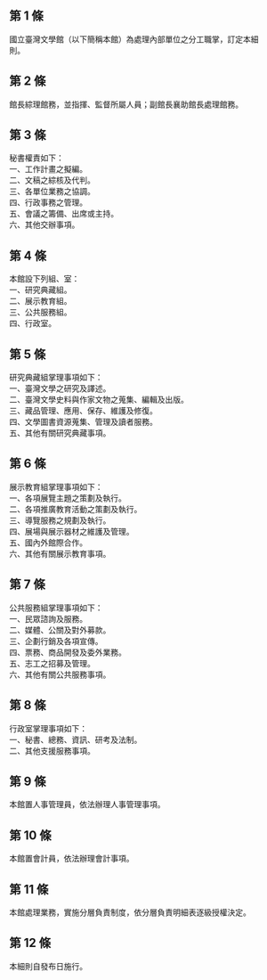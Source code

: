 第 1 條
-------
國立臺灣文學館（以下簡稱本館）為處理內部單位之分工職掌，訂定本細  
則。

第 2 條
-------
館長綜理館務，並指揮、監督所屬人員；副館長襄助館長處理館務。

第 3 條
-------
秘書權責如下：  
一、工作計畫之擬編。  
二、文稿之綜核及代判。  
三、各單位業務之協調。  
四、行政事務之管理。  
五、會議之籌備、出席或主持。  
六、其他交辦事項。

第 4 條
-------
本館設下列組、室：  
一、研究典藏組。  
二、展示教育組。  
三、公共服務組。  
四、行政室。

第 5 條
-------
研究典藏組掌理事項如下：  
一、臺灣文學之研究及譯述。  
二、臺灣文學史料與作家文物之蒐集、編輯及出版。  
三、藏品管理、應用、保存、維護及修復。  
四、文學圖書資源蒐集、管理及讀者服務。  
五、其他有關研究典藏事項。

第 6 條
-------
展示教育組掌理事項如下：  
一、各項展覽主題之策劃及執行。  
二、各項推廣教育活動之策劃及執行。  
三、導覽服務之規劃及執行。  
四、展場與展示器材之維護及管理。  
五、國內外館際合作。  
六、其他有關展示教育事項。

第 7 條
-------
公共服務組掌理事項如下：  
一、民眾諮詢及服務。  
二、媒體、公關及對外募款。  
三、企劃行銷及各項宣傳。  
四、票務、商品開發及委外業務。  
五、志工之招募及管理。  
六、其他有關公共服務事項。

第 8 條
-------
行政室掌理事項如下：  
一、秘書、總務、資訊、研考及法制。  
二、其他支援服務事項。

第 9 條
-------
本館置人事管理員，依法辦理人事管理事項。

第 10 條
--------
本館置會計員，依法辦理會計事項。

第 11 條
--------
本館處理業務，實施分層負責制度，依分層負責明細表逐級授權決定。

第 12 條
--------
本細則自發布日施行。

